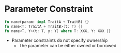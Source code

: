# Parameter Constraint

```rust
fn name(param: impl TraitA + TraitB) {}
fn name<T: TraitA + TraitB>(t: T) {}
fn name<T, Y>(t: T, y: Y) where T: XXX, Y: XXX {}
```

- Parameter constraints do not specify ownership
  - The parameter can be either owned or borrowed
